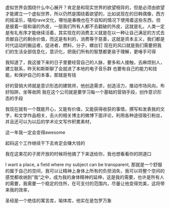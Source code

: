 虚拟世界会围绕什么中心展开？肯定是和现实世界的欲望相背的，但是必须由欲望才能建立一个虚拟世界，所以仍然是围绕着欲望的，比如说现在的日韩偶像，西方的摇滚乐，嘻哈rave文化，哪怕是春晚也在不自知的情况下使用着这些东西，但是披着一层和谐的外皮，一层我们所有人都不去戳破的外皮，这就是礼，人类一定是有礼有序才能继续活着，其实现在的消费主义就是在以一种让自己满足的方式去贡献自己的剩余价值，而这是有利的，消费等于慈善，这就是资本主义，我们都是时代运动的搬运者，促进者，燃料，分子，螺丝钉
现在的风口就是我们需要把我们的生活全部信息化，意识化，把我们所有的智慧都更易于理解，更唾手可得

我知道了，我这接下来的日子里要经营自己的人脉，要多和人接触，去麻烦别人，建立联系，昨天和斯斯聊了会就进了本地的电子音乐群
也要有自己的能力和技能，和保护自己的本事，那就是有钱

好的营销大师就是意识形态的建筑师，他创造需求，创造活力，推动市场风向，布好陷阱，坐等收网
我在这个公司就是要学习每一个基础的营销手段，创作意识形态的手段

我现在就有一个既能开心，又能有价值，又能获得收获的事情，撰写和发表我的文字，和文学作品相关，去火的相关博主的微博下面评论，利用各种途径吸引粉丝，并且还可以为以后的学术论文写作积累素材，

这一年我一定会变得awesome

起码这个工作继续干下去肯定会赚大钱的

我在这束花的子房开放的时候将他摘了下来送给你，我也想看看你的阴道口

I want a place, a field where my subject can be transparent, 那就是一个舒服的属于自己的空间，我可以让精神上身体上所有的负担消失，我可以将整个空间的感觉都收纳到”我“之中，成为我的身体精神的延伸，这是我的需要，也许是所有人的需要，我需要一个稳定的住所，在可支付的范围内，尽量让他变得完美，这将带来我的效率，

圣经是一个绝佳的寓言库，喻体库，他实在是包罗万象
